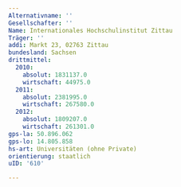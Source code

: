 ```yaml
---
Alternativname: ''
Gesellschafter: ''
Name: Internationales Hochschulinstitut Zittau
Träger: ''
addi: Markt 23, 02763 Zittau
bundesland: Sachsen
drittmittel:
  2010:
    absolut: 1831137.0
    wirtschaft: 44975.0
  2011:
    absolut: 2381995.0
    wirtschaft: 267580.0
  2012:
    absolut: 1809207.0
    wirtschaft: 261301.0
gps-la: 50.896.062
gps-lo: 14.805.858
hs-art: Universitäten (ohne Private)
orientierung: staatlich
uID: '610'

---
```


